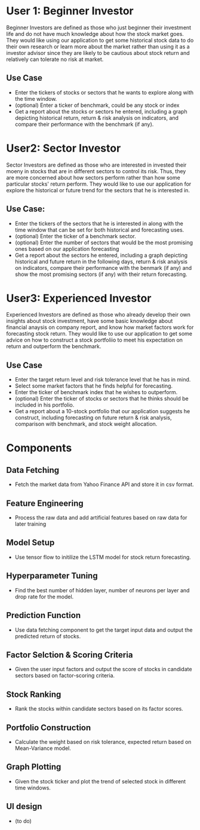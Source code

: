 # User 1: Beginner Investor
Beginner Investors are defined as those who just beginner their investment life and do not have much knowledge about how the stock market goes. They would like using our application to get some historical stock data to do their own research or learn more about the market rather than using it as a investor advisor since they are likely to be cautious about stock return and relatively can tolerate no risk at market.


## Use Case
- Enter the tickers of stocks or sectors that he wants to explore along with the time window.
- (optional) Enter a ticker of benchmark, could be any stock or index
- Get a report about the stocks or sectors he entered, including a graph depicting historical return, return & risk analysis on indicators, and compare their performance with the benchmark (if any).

# User2: Sector Investor
Sector Investors are defined as those who are interested in invested their moeny in stocks that are in different sectors to control its risk. Thus, they are more concerned about how sectors perform rather than how some particular stocks' return perform. They would like to use our application for explore the historical or future trend for the sectors that he is interested in.

## Use Case:
-  Enter the tickers of the sectors that he is interested in along with the time window that can be set for both historical and forecasting uses.
-  (optional) Enter the ticker of a benchmark sector.
-  (optional) Enter the number of sectors that would be the most promising ones based on our application forecasting
-  Get a report about the sectors he entered, including a graph depicting historical and future return in the following days, return & risk analysis on indicators, compare their performance with the benmark (if any) and show the most promising sectors (if any) with their return forecasting.

# User3: Experienced Investor
Experienced Investors are defined as those who already develop their own insights about stock investment, have some basic knowledge about financial anaysis on company report, and know how market factors work for forecasting stock return. They would like to use our application to get some advice on how to construct a stock portfoliio to meet his expectation on return and outperform the benchmark.

## Use Case
- Enter the target return level and risk tolerance level that he has in mind.
- Select some market factors that he finds helpful for forecasting.
- Enter the ticker of benchmark index that he wishes to outperform.
- (optional) Enter the ticker of stocks or sectors that he thinks should be included in his portfolio.
- Get a report about a 10-stock portfolio that our application suggests he construct, including forecasting on future return & risk analysis, comparison with benchmark, and stock weight allocation. 




# Components
## Data Fetching
  - Fetch the market data from Yahoo Finance API and store it in csv format.
## Feature Engineering
  - Process the raw data and add artificial features based on raw data for later training
## Model Setup
  - Use tensor flow to initilize the LSTM model for stock return forecasting.
## Hyperparameter Tuning
  - Find the best number of hidden layer, number of neurons per layer and drop rate for the model.
## Prediction Function
  - Use data fetching component to get the target input data and output the predicted return of stocks.
## Factor Selction & Scoring Criteria
  - Given the user input factors and output the score of stocks in candidate sectors based on factor-scoring criteria.
## Stock Ranking
  - Rank the stocks within candidate sectors based on its factor scores.
## Portfolio Construction
  - Calculate the weight based on risk tolerance, expected return based on Mean-Variance model.
## Graph Plotting
  - Given the stock ticker and plot the trend of selected stock in different time windows.
## UI design
  - (to do)

